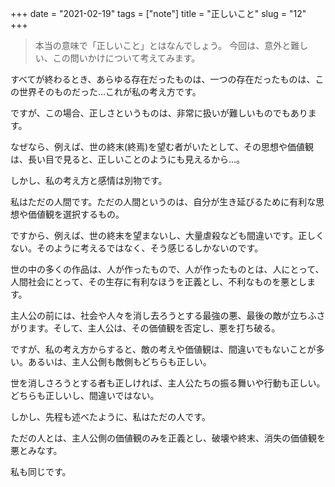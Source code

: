 +++
date = "2021-02-19"
tags = ["note"]
title = "正しいこと"
slug = "12"
+++

> 本当の意味で「正しいこと」とはなんでしょう。
> 今回は、意外と難しい、この問いかけについて考えてみます。

すべてが終わるとき、あらゆる存在だったものは、一つの存在だったものは、この世界そのものだった...これが私の考え方です。

ですが、この場合、正しさというものは、非常に扱いが難しいものでもあります。

なぜなら、例えば、世の終末(終焉)を望む者がいたとして、その思想や価値観は、長い目で見ると、正しいことのようにも見えるから...。

しかし、私の考え方と感情は別物です。

私はただの人間です。ただの人間というのは、自分が生き延びるために有利な思想や価値観を選択するもの。

ですから、例えば、世の終末を望まないし、大量虐殺なども間違いです。正しくない。そのように考えるではなく、そう感じるしかないのです。

世の中の多くの作品は、人が作ったもので、人が作ったものとは、人にとって、人間社会にとって、その生存に有利なほうを正義とし、不利なものを悪とします。

主人公の前には、社会や人々を消し去ろうとする最強の悪、最後の敵が立ちふさがります。そして、主人公は、その価値観を否定し、悪を打ち破る。

ですが、私の考え方からすると、敵の考えや価値観は、間違いでもないことが多い。あるいは、主人公側も敵側もどちらも正しい。

世を消しさろうとする者も正しければ、主人公たちの振る舞いや行動も正しい。どちらも正しいし、間違いではない。

しかし、先程も述べたように、私はただの人です。

ただの人とは、主人公側の価値観のみを正義とし、破壊や終末、消失の価値観を悪とみなす。

私も同じです。

